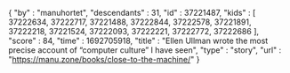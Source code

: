 {
  "by" : "manuhortet",
  "descendants" : 31,
  "id" : 37221487,
  "kids" : [ 37222634, 37222717, 37221488, 37222844, 37222578, 37221891, 37222218, 37221524, 37222093, 37222221, 37222772, 37222686 ],
  "score" : 84,
  "time" : 1692705918,
  "title" : "Ellen Ullman wrote the most precise account of “computer culture” I have seen",
  "type" : "story",
  "url" : "https://manu.zone/books/close-to-the-machine/"
}
